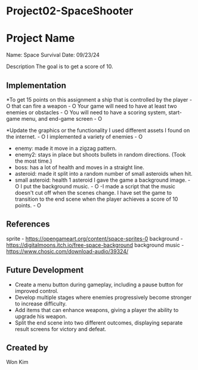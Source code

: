 # Project02-SpaceShooter

# Project Name
Name: Space Survival
Date: 09/23/24

Description
The goal is to get a score of 10.

## Implementation
*To get 15 points on this assignment
a ship that is controlled by the player - O
that can fire a weapon - O
Your game will need to have at least two enemies or obstacles - O
You will need to have a scoring system, start-game menu, and end-game screen - O

*Update the graphics or the functionality
I used different assets I found on the internet. - O
I implemented a variety of enemies - O
- enemy: made it move in a zigzag pattern.
- enemy2: stays in place but shoots bullets in random directions. (Took the most time.)
- boss: has a lot of health and moves in a straight line.
- asteroid: made it split into a random number of small asteroids when hit.
- small asteroid: health 1 asteroid
I gave the game a background image. - O
I put the background music. - O
-I made a script that the music doesn't cut off when the scenes change.
I have set the game to transition to the end scene when the player achieves a score of 10 points. - O


## References
sprite - https://opengameart.org/content/space-sprites-0
background - https://digitalmoons.itch.io/free-space-background
background music - https://www.chosic.com/download-audio/39324/

## Future Development
- Create a menu button during gameplay, including a pause button for improved control.
- Develop multiple stages where enemies progressively become stronger to increase difficulty.
- Add items that can enhance weapons, giving a player the ability to upgrade his weapon.
- Split the end scene into two different outcomes, displaying separate result screens for victory and defeat.

## Created by
Won Kim

